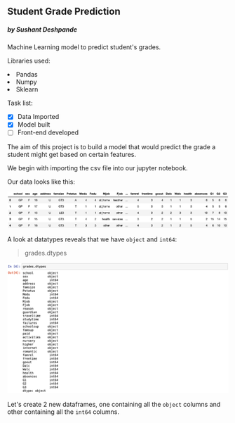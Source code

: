 ## Student Grade Prediction
##### by Sushant Deshpande

Machine Learning model to predict student's grades.

Libraries used:
    <li>Pandas</li>
    <li>Numpy</li>
    <li>Sklearn</li>

Task list:
- [x] Data Imported
- [x] Model built
- [ ] Front-end developed

The aim of this project is to build a model that would predict the grade a student might get based on certain features.

We begin with importing the csv file into our jupyter notebook.

Our data looks like this:

![01_table](images/01_table.png)

A look at datatypes reveals that we have `object` and `int64`:

> grades.dtypes

![02_table](images/02_table.png)

Let's create 2 new dataframes, one containing all the `object` columns and other containing all the `int64` columns.